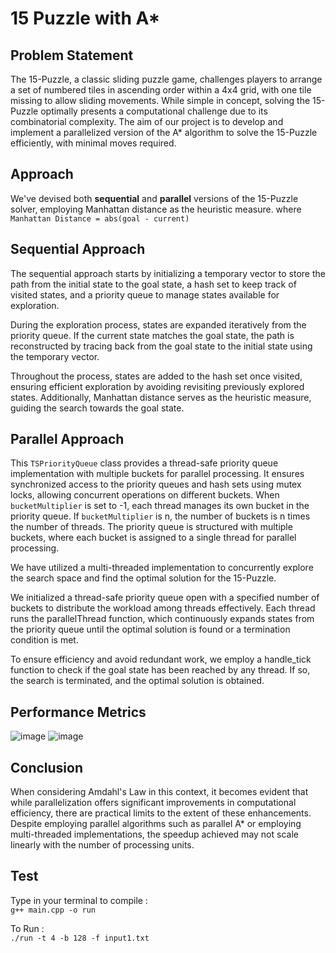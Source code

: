 # 15 Puzzle with A*

## Problem Statement
The 15-Puzzle, a classic sliding puzzle game, challenges players to arrange a set of
numbered tiles in ascending order within a 4x4 grid, with one tile missing to allow
sliding movements. While simple in concept, solving the 15-Puzzle optimally
presents a computational challenge due to its combinatorial complexity.
The aim of our project is to develop and implement a parallelized version of the A*
algorithm to solve the 15-Puzzle efficiently, with minimal moves required.

## Approach
We've devised both **sequential** and **parallel** versions of the 15-Puzzle solver,
employing Manhattan distance as the heuristic measure.
where 
`Manhattan Distance = abs(goal - current)`

## Sequential Approach

The sequential approach starts by initializing a temporary vector to store the path
from the initial state to the goal state, a hash set to keep track of visited states, and a
priority queue to manage states available for exploration.

During the exploration process, states are expanded iteratively from the priority
queue. If the current state matches the goal state, the path is reconstructed by
tracing back from the goal state to the initial state using the temporary vector.

Throughout the process, states are added to the hash set once visited, ensuring
efficient exploration by avoiding revisiting previously explored states. Additionally,
Manhattan distance serves as the heuristic measure, guiding the search towards the
goal state.

## Parallel Approach

This `TSPriorityQueue` class provides a thread-safe priority queue implementation with
multiple buckets for parallel processing.
It ensures synchronized access to the priority queues and hash sets using mutex locks,
allowing concurrent operations on different buckets.
When `bucketMultiplier` is set to -1, each thread manages its own bucket in the priority
queue.
If `bucketMultiplier` is n, the number of buckets is n times the number of threads.
The priority queue is structured with multiple buckets, where each bucket is assigned to
a single thread for parallel processing.

We have utilized a multi-threaded implementation to concurrently explore the search
space and find the optimal solution for the 15-Puzzle.

We initialized a thread-safe priority queue open with a specified number of buckets to
distribute the workload among threads effectively. Each thread runs the parallelThread
function, which continuously expands states from the priority queue until the optimal
solution is found or a termination condition is met.

To ensure efficiency and avoid redundant work, we employ a handle_tick function to
check if the goal state has been reached by any thread. If so, the search is terminated,
and the optimal solution is obtained.


## Performance Metrics
![image](https://github.com/smruthi49/Sem6-Projects/assets/94833021/5e58e6bd-e577-40a2-96eb-075dd2a51991)
![image](https://github.com/smruthi49/Sem6-Projects/assets/94833021/4d5d9f21-8fce-43da-a170-1fc5bbf8dc97)

## Conclusion

When considering Amdahl's Law in this context, it becomes evident that while
parallelization offers significant improvements in computational efficiency, there
are practical limits to the extent of these enhancements. Despite employing
parallel algorithms such as parallel A* or employing multi-threaded
implementations, the speedup achieved may not scale linearly with the number
of processing units.

## Test
Type in your terminal to compile :\
`g++ main.cpp -o run`

To Run :\
`./run -t 4 -b 128 -f input1.txt`
